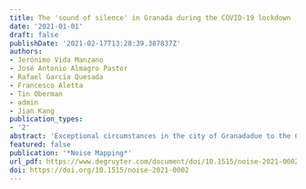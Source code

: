 ```yaml
---
title: The 'sound of silence' in Granada during the COVID-19 lockdown
date: '2021-01-01'
draft: false
publishDate: '2021-02-17T13:28:39.387837Z'
authors:
- Jerónimo Vida Manzano
- José Antonio Almagro Pastor
- Rafael Garcı́a Quesada
- Francesco Aletta
- Tin Oberman
- admin
- Jian Kang
publication_types:
- '2'
abstract: 'Exceptional circumstances in the city of Granadadue to the COVID-19 lockdown have provided the oppor-tunity to characterise the impact of humans on its urban acoustic climate. Traditional environmental noise management and urban sound planning usually take into account noise sources in the city, such as industrial activities or road traffic noise, in model estimations, as well as in empirical research. But trying to isolate human impact by itself, human activity including social activity, walking,talking or just going around the city, has always been adifficult or even impossible task. The COVID-19 lockdownmeasures have provided the opportunity to study urbanclimate as never before, affected just by natural or animal noise sources. Previous soundscape research at some iconic sites in the city of Granada carried out in 2019 before the lockdown and a special measuring campaign carried out at the same locations during the lockdown in 2020 offered valuable information on sound levels and local characteristics in order to carry out this comparison. Results show a great change in environmental noise levels that is interesting not only because of its magnitude, but also for its implications, especially at those sites where social human activity was an identifying characteristic. Natural or animal sounds became surprisingly evident at some study sites, especially where road traffic noise dramatically decreased, leading to significantly lower background noise levels. Important spectral changes are observed before and during the lockdown, suggesting a shift from anthropic to animal sources in the acoustic environment'
featured: false
publication: '*Noise Mapping*'
url_pdf: https://www.degruyter.com/document/doi/10.1515/noise-2021-0002/pdf
doi: https://doi.org/10.1515/noise-2021-0002
---
```


